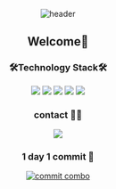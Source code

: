 <div align = 'center'>
  

![header](https://capsule-render.vercel.app/api?type=waving&height=250&text=GangpyNo&fontSize=70)

  <h2>Welcome👋</<h2>
    
  <h3>🛠Technology Stack🛠</h3>

<img src="https://img.shields.io/badge/HTML-E34F26?style=flat-square&logo=HTML5&logoColor=white"/>
<img src="https://img.shields.io/badge/CSS-1572B6?style=flat-square&logo=CSS3&logoColor=white"/>
<img src="https://img.shields.io/badge/JavaScript-F7DF1E?style=flat-square&logo=JavaScript&logoColor=white"/>
<img src="https://img.shields.io/badge/React-61DAFB?style=flat-square&logo=React&logoColor=white"/>
<img src="https://img.shields.io/badge/Redux-764ABC?style=flat-square&logo=Redux&logoColor=white"/>
 
<!--   <h3> My stats😁 </h3> 
  
![gangpyono GitHub stats](https://github-readme-stats.vercel.app/api?username=gangpyono&show_icons=true)
  
   -->
  
  <h3> contact 👨‍💻</h3>
    
<a href="https://velog.io/@shrkdvy123"><img src="https://img.shields.io/badge/velog-1DBF73?style=flat-square&logo=Vimeo&logoColor=white"/></a></br>
  
  
  
 <h3> 1 day 1 commit 🌱</h3>
     
[![commit combo](http://commitcombo.com/get?user=GangpyoNo&theme=BasicWhite&v=1)](https://github.com/devxb/commitcombo)
  
  
  
    

</div>


